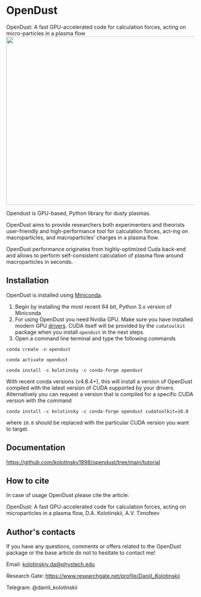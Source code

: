# OpenDust
OpenDust: A fast GPU-accelerated code for calculation forces, acting on micro-particles in a plasma flow
<img src="https://github.com/kolotinsky1998/opendust/blob/main/animation/animation.gif" width="600" height="450" />

Opendust is GPU-based, Python library for dusty plasmas. 

OpenDust aims to provide researchers both experimenters and theorists user-friendly and high-performance tool for calculation forces, act-ing on macroparticles, and macroparticles’ charges in a plasma flow. 

OpenDust performance originates from highly-optimized Cuda back-end and allows to perform self-consistent calculation of plasma flow around macroparticles in seconds.

## Installation
OpenDust is installed using [Miniconda](https://docs.conda.io/en/latest/miniconda.html).

1. Begin by installing the most recent 64 bit, Python 3.x version of Miniconda
2. For using OpenDust you need Nvidia GPU. Make sure you have installed modern GPU [drivers](https://www.nvidia.com/Download/index.aspx). CUDA itself will be provided by the `cudatoolkit` package when you install `opendust` in the next steps.
3. Open a command line terminal and type the following commands
```
conda create -n opendust
```
```
conda activate opendust
```
```
conda install -c kolotinsky -c conda-forge opendust
```
With recent conda versions (v4.8.4+), this will install a version of OpenDust compiled with the latest version of CUDA supported by your drivers. Alternatively you can request a version that is compiled for a specific CUDA version with the command
```
conda install -c kolotinsky -c conda-forge opendust cudatoolkit=10.0
```
where `10.0` should be replaced with the particular CUDA version you want to target.
##  Documentation
https://github.com/kolotinsky1998/opendust/tree/main/tutorial

##  How to cite
In case of usage OpenDust please cite the article:

OpenDust: A fast GPU-accelerated code for calculation forces, acting on microparticles in a plasma flow, D.A. Kolotinskii, A.V. Timofeev

##  Author's contacts

If you have any questions, comments or offers related to the OpenDust package or the base article do not to hesitate to contact me!

Email: kolotinskiy.da@phystech.edu

Research Gate: https://www.researchgate.net/profile/Daniil_Kolotinskii

Telegram: @daniil_kolotinskii

